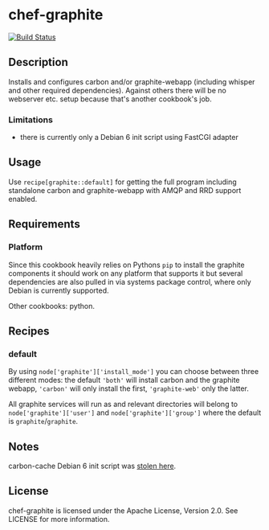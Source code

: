 # chef-graphite

[![Build Status](https://travis-ci.org/cmur2/chef-graphite.png)](https://travis-ci.org/cmur2/chef-graphite)

## Description

Installs and configures carbon and/or graphite-webapp (including whisper and other required dependencies). Against others there will be no webserver etc. setup because that's another cookbook's job.

### Limitations

* there is currently only a Debian 6 init script using FastCGI adapter

## Usage

Use `recipe[graphite::default]` for getting the full program including standalone carbon and graphite-webapp with AMQP and RRD support enabled.

## Requirements

### Platform

Since this cookbook heavily relies on Pythons `pip` to install the graphite components it should work on any platform that supports it but several dependencies are also pulled in via systems package control, where only Debian is currently supported.

Other cookbooks: python.

## Recipes

### default

By using `node['graphite']['install_mode']` you can choose between three different modes: the default `'both'` will install carbon and the graphite webapp, `'carbon'` will only install the first, `'graphite-web'` only the latter.

All graphite services will run as and relevant directories will belong to `node['graphite']['user']` and `node['graphite']['group']` where the default is `graphite`/`graphite`.

## Notes

carbon-cache Debian 6 init script was [stolen here](https://gist.github.com/chalmerj/1492384).

## License

chef-graphite is licensed under the Apache License, Version 2.0. See LICENSE for more information.
